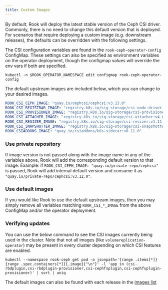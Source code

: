 ```yaml
---
title: Custom Images
---
```


By default, Rook will deploy the latest stable version of the Ceph CSI driver.
Commonly, there is no need to change this default version that is deployed.
For scenarios that require deploying a custom image (e.g. downstream releases),
the defaults can be overridden with the following settings.

The CSI configuration variables are found in the `rook-ceph-operator-config` ConfigMap.
These settings can also be specified as environment variables on the operator deployment, though
the configmap values will override the env vars if both are specified.

```console
kubectl -n $ROOK_OPERATOR_NAMESPACE edit configmap rook-ceph-operator-config
```

The default upstream images are included below, which you can change to your desired images.

```yaml
ROOK_CSI_CEPH_IMAGE: "quay.io/cephcsi/cephcsi:v3.13.0"
ROOK_CSI_REGISTRAR_IMAGE: "registry.k8s.io/sig-storage/csi-node-driver-registrar:v2.11.1"
ROOK_CSI_PROVISIONER_IMAGE: "registry.k8s.io/sig-storage/csi-provisioner:v5.0.1"
ROOK_CSI_ATTACHER_IMAGE: "registry.k8s.io/sig-storage/csi-attacher:v4.6.1"
ROOK_CSI_RESIZER_IMAGE: "registry.k8s.io/sig-storage/csi-resizer:v1.11.1"
ROOK_CSI_SNAPSHOTTER_IMAGE: "registry.k8s.io/sig-storage/csi-snapshotter:v8.0.1"
ROOK_CSIADDONS_IMAGE: "quay.io/csiaddons/k8s-sidecar:v0.11.0"
```

### **Use private repository**

If image version is not passed along with the image name in any of the variables above,
Rook will add the corresponding default version to that image.
Example: if `ROOK_CSI_CEPH_IMAGE: "quay.io/private-repo/cephcsi"` is passed,
Rook will add internal default version and consume it as `"quay.io/private-repo/cephcsi:v3.12.0"`.

### **Use default images**

If you would like Rook to use the default upstream images, then you may simply remove all
variables matching `ROOK_CSI_*_IMAGE` from the above ConfigMap and/or the operator deployment.

### **Verifying updates**

You can use the below command to see the CSI images currently being used in the cluster. Note that
not all images (like `volumereplication-operator`) may be present in every cluster depending on
which CSI features are enabled.

```console
kubectl --namespace rook-ceph get pod -o jsonpath='{range .items[*]}{range .spec.containers[*]}{.image}{"\n"}' -l 'app in (csi-rbdplugin,csi-rbdplugin-provisioner,csi-cephfsplugin,csi-cephfsplugin-provisioner)' | sort | uniq
```

The default images can also be found with each release in the [images list](https://github.com/rook/rook/blob/master/deploy/examples/images.txt)
